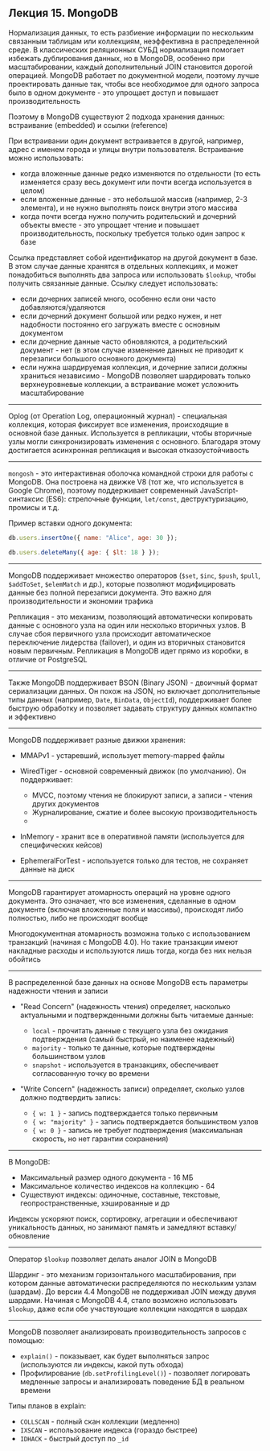## Лекция 15. MongoDB

Нормализация данных, то есть разбиение информации по нескольким связанным таблицам или коллекциям, неэффективна в распределенной среде. В классических реляционных СУБД нормализация помогает избежать дублирования данных, но в MongoDB, особенно при масштабировании, каждый дополнительный JOIN становится дорогой операцией. MongoDB работает по документной модели, поэтому лучше проектировать данные так, чтобы все необходимое для одного запроса было в одном документе - это упрощает доступ и повышает производительность

Поэтому в MongoDB существуют 2 подхода хранения данных: встраивание (embedded) и ссылки (reference)

При встраивании один документ встраивается в другой, например, адрес с именем города и улицы внутри пользователя. Встраивание можно использовать:

* когда вложенные данные редко изменяются по отдельности (то есть изменяется сразу весь документ или почти всегда используется в целом)
* если вложенные данные - это небольшой массив (например, 2-3 элемента), и не нужно выполнять поиск внутри этого массива
* когда почти всегда нужно получить родительский и дочерний объекты вместе - это упрощает чтение и повышает производительность, поскольку требуется только один запрос к базе

Ссылка представляет собой идентификатор на другой документ в базе. В этом случае данные хранятся в отдельных коллекциях, и может понадобиться выполнять два запроса или использовать `$lookup`, чтобы получить связанные данные. Ссылку следует использовать:

* если дочерних записей много, особенно если они часто добавляются/удаляются
* если дочерний документ большой или редко нужен, и нет надобности постоянно его загружать вместе с основным документом
* если дочерние данные часто обновляются, а родительский документ - нет (в этом случае изменение данных не приводит к перезаписи большого основного документа)
* если нужна шардируемая коллекция, и дочерние записи должны храниться независимо - MongoDB позволяет шардировать только верхнеуровневые коллекции, а встраивание может усложнить масштабирование

---

Oplog (от Operation Log, операционный журнал) - специальная коллекция, которая фиксирует все изменения, происходящие в основной базе данных. Используется в репликации, чтобы вторичные узлы могли синхронизировать изменения с основного. Благодаря этому достигается асинхронная репликация и высокая отказоустойчивость

---

`mongosh` - это интерактивная оболочка командной строки для работы с MongoDB. Она построена на движке V8 (тот же, что используется в Google Chrome), поэтому поддерживает современный JavaScript-синтаксис (ES6): стрелочные функции, `let/const`, деструктуризацию, промисы и т.д.

Пример вставки одного документа:

```js
db.users.insertOne({ name: "Alice", age: 30 });

db.users.deleteMany({ age: { $lt: 18 } });
```

---

MongoDB поддерживает множество операторов (`$set`, `$inc`, `$push`, `$pull`, `$addToSet`, `$elemMatch` и др.), которые позволяют модифицировать данные без полной перезаписи документа. Это важно для производительности и экономии трафика

Репликация - это механизм, позволяющий автоматически копировать данные с основного узла на один или несколько вторичных узлов. В случае сбоя первичного узла происходит автоматическое переключение лидерства (failover), и один из вторичных становится новым первичным. Репликация в MongoDB идет прямо из коробки, в отличие от PostgreSQL

---

Также MongoDB поддерживает BSON (Binary JSON) - двоичный формат сериализации данных. Он похож на JSON, но включает дополнительные типы данных (например, `Date`, `BinData`, `ObjectId`), поддерживает более быструю обработку и позволяет задавать структуру данных компактно и эффективно

---

MongoDB поддерживает разные движки хранения:

* MMAPv1 - устаревший, использует memory-mapped файлы
* WiredTiger - основной современный движок (по умолчанию). Он поддерживает:

  * MVCC, поэтому чтения не блокируют записи, а записи - чтения других документов
  * Журналирование, сжатие и более высокую производительность
  * 
* InMemory - хранит все в оперативной памяти (используется для специфических кейсов)
* EphemeralForTest - используется только для тестов, не сохраняет данные на диск

---

MongoDB гарантирует атомарность операций на уровне одного документа. Это означает, что все изменения, сделанные в одном документе (включая вложенные поля и массивы), происходят либо полностью, либо не происходят вообще

Многодокументная атомарность возможна только с использованием транзакций (начиная с MongoDB 4.0). Но такие транзакции имеют накладные расходы и используются лишь тогда, когда без них нельзя обойтись

---

В распределенной базе данных на основе MongoDB есть параметры надежности чтения и записи

* "Read Concern" (надежность чтения) определяет, насколько актуальными и подтвержденными должны быть читаемые данные:

  * `local` - прочитать данные с текущего узла без ожидания подтверждения (самый быстрый, но наименее надежный)
  * `majority` - только те данные, которые подтверждены большинством узлов
  * `snapshot` - используется в транзакциях, обеспечивает согласованную точку во времени

* "Write Concern" (надежность записи) определяет, сколько узлов должно подтвердить запись:

  * `{ w: 1 }` - запись подтверждается только первичным
  * `{ w: "majority" }` - запись подтверждается большинством узлов
  * `{ w: 0 }` - запись не требует подтверждения (максимальная скорость, но нет гарантии сохранения)

---

В MongoDB:

* Максимальный размер одного документа - 16 МБ
* Максимальное количество индексов на коллекцию - 64
* Существуют индексы: одиночные, составные, текстовые, геопространственные, хэшированные и др

Индексы ускоряют поиск, сортировку, агрегации и обеспечивают уникальность данных, но занимают память и замедляют вставку/обновление

---

Оператор `$lookup` позволяет делать аналог JOIN в MongoDB

Шардинг - это механизм горизонтального масштабирования, при котором данные автоматически распределяются по нескольким узлам (шардам). До версии 4.4 MongoDB не поддерживал JOIN между двумя шардами. Начиная с MongoDB 4.4, стало возможно использовать `$lookup`, даже если обе участвующие коллекции находятся в шардах

---

MongoDB позволяет анализировать производительность запросов с помощью:

* `explain()` - показывает, как будет выполняться запрос (используются ли индексы, какой путь обхода)
* Профилирование (`db.setProfilingLevel()`) - позволяет логировать медленные запросы и анализировать поведение БД в реальном времени

Типы планов в explain:

* `COLLSCAN` - полный скан коллекции (медленно)
* `IXSCAN` - использование индекса (гораздо быстрее)
* `IDHACK` - быстрый доступ по `_id`

